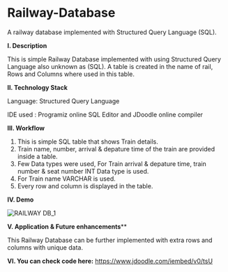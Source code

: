 # Railway-Database
A railway database implemented with Structured Query Language (SQL).


**I. Description**

This is simple Railway Database implemented with using Structured Query Language also unknown as (SQL). A table is created in the name of rail, Rows and Columns
where used in this table. 


**II. Technology Stack**

Language: Structured Query Language

IDE used : Programiz online SQL Editor and JDoodle online compiler


**III. Workflow**

1. This is simple SQL table that shows Train details.
2. Train name, number, arrival & depature time of the train are provided inside a table.
3. Few Data types were used, For Train arrival & depature time, train number & seat number INT Data type is used.
4. For Train name VARCHAR is used.
5. Every row and column is displayed in the table.


**IV. Demo**


![RAILWAY DB_1](https://user-images.githubusercontent.com/99798157/180181889-5f8eedb8-7b25-445c-93b9-f29aa1be9b36.JPG)



**V. Application & Future enhancements****

This Railway Database can be further implemented with extra rows and columns
with unique data.



**VI. You can check code here:**
https://www.jdoodle.com/iembed/v0/tsU



